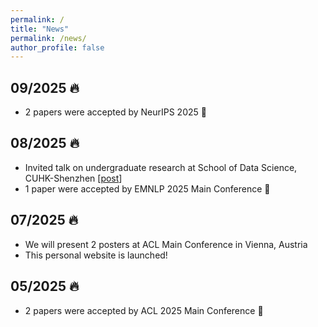 ```yaml
---
permalink: /
title: "News"
permalink: /news/
author_profile: false
---
```

## 09/2025 🔥
- 2 papers were accepted by NeurIPS 2025 🎉

## 08/2025 🔥
- Invited talk on undergraduate research at School of Data Science, CUHK-Shenzhen [[post](https://mp.weixin.qq.com/s/qKPM5xWGKIoiZPcDa1lLfg)]
- 1 paper were accepted by EMNLP 2025 Main Conference 🎉

## 07/2025 🔥
- We will present 2 posters at ACL Main Conference in Vienna, Austria
- This personal website is launched!

## 05/2025 🔥
- 2 papers were accepted by ACL 2025 Main Conference 🎉
